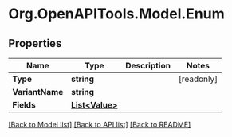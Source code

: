 # Org.OpenAPITools.Model.Enum

## Properties

| Name            | Type                              | Description | Notes      |
| --------------- | --------------------------------- | ----------- | ---------- |
| **Type**        | **string**                        |             | [readonly] |
| **VariantName** | **string**                        |             |
| **Fields**      | [**List&lt;Value&gt;**](Value.md) |             |

[[Back to Model list]](../README.md#documentation-for-models)
[[Back to API list]](../README.md#documentation-for-api-endpoints)
[[Back to README]](../README.md)
